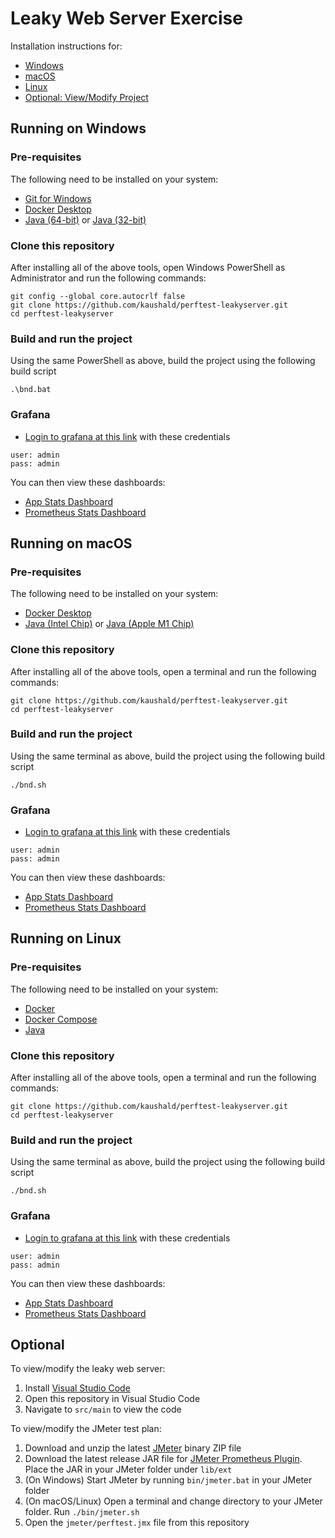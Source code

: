 # Leaky Web Server Exercise

Installation instructions for:

* [Windows](#running-on-windows)
* [macOS](#running-on-macos)
* [Linux](#running-on-linux)
* [Optional: View/Modify Project](#optional)

## Running on Windows

### Pre-requisites

The following need to be installed on your system:

* [Git for Windows](https://git-scm.com/download/win)
* [Docker Desktop](https://www.docker.com/products/docker-desktop)
* [Java (64-bit)](https://cdn.azul.com/zulu/bin/zulu8.56.0.21-ca-jdk8.0.302-win_x64.msi) or [Java (32-bit)](https://cdn.azul.com/zulu/bin/zulu8.56.0.21-ca-jdk8.0.302-win_i686.msi)

### Clone this repository

After installing all of the above tools, open Windows PowerShell as Administrator and run the following commands:

```shell
git config --global core.autocrlf false
git clone https://github.com/kaushald/perftest-leakyserver.git
cd perftest-leakyserver
```

### Build and run the project

Using the same PowerShell as above, build the project using the following build script

```shell
.\bnd.bat
```

### Grafana

* [Login to grafana at this link](http://127.0.0.1:3000/login) with these credentials

```
user: admin
pass: admin
```

You can then view these dashboards:
* [App Stats Dashboard](http://localhost:3000/d/17kOE7Onk/spring-boot-app?orgId=1&refresh=30s&from=now-15m&to=now)
* [Prometheus Stats Dashboard](http://localhost:3000/d/UDdpyzz7z/prometheus-stats?orgId=1&refresh=5s&from=now-15m&to=now)

## Running on macOS

### Pre-requisites

The following need to be installed on your system:

* [Docker Desktop](https://www.docker.com/products/docker-desktop)
* [Java (Intel Chip)](https://cdn.azul.com/zulu/bin/zulu8.56.0.21-ca-jdk8.0.302-macosx_x64.dmg) or [Java (Apple M1 Chip)](https://cdn.azul.com/zulu/bin/zulu8.56.0.23-ca-jdk8.0.302-macosx_aarch64.dmg)

### Clone this repository

After installing all of the above tools, open a terminal and run the following commands:

```shell
git clone https://github.com/kaushald/perftest-leakyserver.git
cd perftest-leakyserver
```

### Build and run the project

Using the same terminal as above, build the project using the following build script

```shell
./bnd.sh
```

### Grafana

* [Login to grafana at this link](http://127.0.0.1:3000/login) with these credentials

```
user: admin
pass: admin
```

You can then view these dashboards:
* [App Stats Dashboard](http://localhost:3000/d/17kOE7Onk/spring-boot-app?orgId=1&refresh=30s&from=now-15m&to=now)
* [Prometheus Stats Dashboard](http://localhost:3000/d/UDdpyzz7z/prometheus-stats?orgId=1&refresh=5s&from=now-15m&to=now)

## Running on Linux

### Pre-requisites

The following need to be installed on your system:

* [Docker](https://docs.docker.com/get-docker/)
* [Docker Compose](https://docs.docker.com/compose/install/)
* [Java](https://www.azul.com/downloads/?version=java-8-lts&os=linux&package=jdk)

### Clone this repository

After installing all of the above tools, open a terminal and run the following commands:

```shell
git clone https://github.com/kaushald/perftest-leakyserver.git
cd perftest-leakyserver
```

### Build and run the project

Using the same terminal as above, build the project using the following build script

```shell
./bnd.sh
```

### Grafana

* [Login to grafana at this link](http://127.0.0.1:3000/login) with these credentials

```
user: admin
pass: admin
```

You can then view these dashboards:
* [App Stats Dashboard](http://localhost:3000/d/17kOE7Onk/spring-boot-app?orgId=1&refresh=30s&from=now-15m&to=now)
* [Prometheus Stats Dashboard](http://localhost:3000/d/UDdpyzz7z/prometheus-stats?orgId=1&refresh=5s&from=now-15m&to=now)

## Optional

To view/modify the leaky web server:

1. Install [Visual Studio Code](https://code.visualstudio.com/download)
2. Open this repository in Visual Studio Code
3. Navigate to `src/main` to view the code

To view/modify the JMeter test plan:

1. Download and unzip the latest [JMeter](https://jmeter.apache.org/download_jmeter.cgi) binary ZIP file
2. Download the latest release JAR file for [JMeter Prometheus Plugin](https://github.com/johrstrom/jmeter-prometheus-plugin/releases). Place the JAR in your JMeter folder under `lib/ext`
3. (On Windows) Start JMeter by running `bin/jmeter.bat` in your JMeter folder
4. (On macOS/Linux) Open a terminal and change directory to your JMeter folder. Run `./bin/jmeter.sh`
5. Open the `jmeter/perftest.jmx` file from this repository
